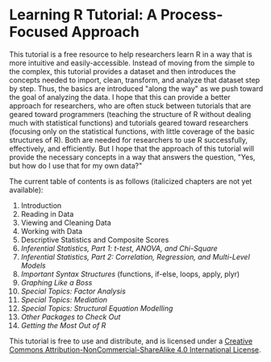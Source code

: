 <!-- README.md is generated from README.Rmd. Please edit that file -->
Learning R Tutorial: A Process-Focused Approach
===============================================

This tutorial is a free resource to help researchers learn R in a way that is more intuitive and easily-accessible. Instead of moving from the simple to the complex, this tutorial provides a dataset and then introduces the concepts needed to import, clean, transform, and analyze that dataset step by step. Thus, the basics are introduced "along the way" as we push toward the goal of analyzing the data. I hope that this can provide a better approach for researchers, who are often stuck between tutorials that are geared toward programmers (teaching the structure of R without dealing much with statistical functions) and tutorials geared toward researchers (focusing only on the statistical functions, with little coverage of the basic structures of R). Both are needed for researchers to use R successfully, effectively, and efficiently. But I hope that the approach of this tutorial will provide the necessary concepts in a way that answers the question, "Yes, but how do I use that for my own data?"

The current table of contents is as follows (italicized chapters are not yet available):

1.  Introduction
2.  Reading in Data
3.  Viewing and Cleaning Data
4.  Working with Data
5.  Descriptive Statistics and Composite Scores
6.  *Inferential Statistics, Part 1: t-test, ANOVA, and Chi-Square*
7.  *Inferential Statistics, Part 2: Correlation, Regression, and Multi-Level Models*
8.  *Important Syntax Structures* (functions, if-else, loops, apply, plyr)
9.  *Graphing Like a Boss*
10. *Special Topics: Factor Analysis*
11. *Special Topics: Mediation*
12. *Special Topics: Structural Equation Modelling*
13. *Other Packages to Check Out*
14. *Getting the Most Out of R*

This tutorial is free to use and distribute, and is licensed under a [Creative Commons Attribution-NonCommercial-ShareAlike 4.0 International License](http://creativecommons.org/licenses/by-nc-sa/4.0/).
